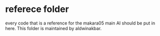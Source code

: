 # referece folder
every code that is a reference for the makara05 main AI should be put in here. This folder is maintained by aldwinakbar.
